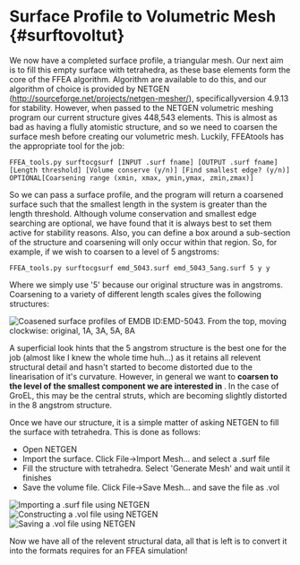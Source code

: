 Surface Profile to Volumetric Mesh {#surftovoltut}
=============================

We now have a completed surface profile, a triangular mesh. Our next aim is to fill this empty surface with tetrahedra, as these base elements form the core of the FFEA algorithm.
Algorithm are available to do this, and our algorithm of choice is provided by NETGEN (http://sourceforge.net/projects/netgen-mesher/), specificallyversion 4.9.13 for stability. However, when passed to the NETGEN volumetric meshing program our current structure gives 448,543 elements. This is almost as bad as having a flully atomistic structure, and so we need to coarsen the surface mesh before creating our volumetric mesh. Luckily, FFEAtools has the appropriate tool for the job:

	FFEA_tools.py surftocgsurf [INPUT .surf fname] [OUTPUT .surf fname] [Length threshold] [Volume conserve (y/n)] [Find smallest edge? (y/n)] OPTIONAL[Coarsening range (xmin, xmax, ymin,ymax, zmin,zmax)]

So we can pass a surface profile, and the program will return a coarsened surface such that the smallest length in the system is greater than the length threshold. Although volume conservation and smallest edge searching are optional, we have found that it is always best to set them active for stability reasons. Also, you can define a box around a sub-section of the structure and coarsening will only occur within that region. So, for example, if we wish to coarsen to a level of 5 angstroms:

	FFEA_tools.py surftocgsurf emd_5043.surf emd_5043_5ang.surf 5 y y

Where we simply use '5' because our original structure was in angstroms. Coarsening to a variety of different length scales gives the following structures:

![Coasened surface profiles of EMDB ID:EMD-5043. From the top, moving clockwise: original, 1A, 3A, 5A, 8A](emd5043_surfcg_ORIG1358.png "GroEL Coarsened Surface Profiles")

A superficial look hints that the 5 angstrom structure is the best one for the job (almost like I knew the whole time huh...) as it retains all relevent structural detail and hasn't started to become distorted due to the linearisation of it's curvature. However, in general we want to <b> coarsen to the level of the smallest component we are interested in </b>. In the case of GroEL, this may be the central struts, which are becoming slightly distorted in the 8 angstrom structure.

Once we have our structure, it is a simple matter of asking NETGEN to fill the surface with tetrahedra. This is done as follows:

  * Open NETGEN
  * Import the surface. Click File->Import Mesh... and select a .surf file
  * Fill the structure with tetrahedra. Select 'Generate Mesh' and wait until it finishes
  * Save the volume file. Click File->Save Mesh... and save the file as .vol 

![Importing a .surf file using NETGEN](netgenimportprintscreen.png "NETGEN - Importing a Surface")
<BR>
![Constructing a .vol file using NETGEN](netgengenmeshprintscreen.png "NETGEN - Building a Volume")
<BR>
![Saving a .vol file using NETGEN](netgensavemeshprintscreen.png "NETGEN - Saving a Volume")

Now we have all of the relevent structural data, all that is left is to convert it into the formats requires for an FFEA simulation!
